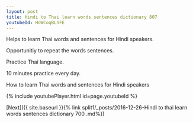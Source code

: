```yaml
---
layout: post
title: Hindi to Thai learn words sentences dictionary 807 
youtubeId: HoWCoqBLhFE
---
```

 
 
Helps to learn Thai words and sentences for Hindi speakers.

Opportunitiy to repeat the words sentences. 

Practice Thai language. 
 
10 minutes practice every day. 
 
How to learn Thai words and sentences for Hindi speakers 
 
{% include youtubePlayer.html id=page.youtubeId %}
 
 
[Next]({{ site.baseurl }}{% link  split1/_posts/2016-12-26-Hindi to thai learn words sentences dictionary 700 .md%})
 
